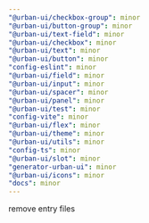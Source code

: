 ```yaml
---
"@urban-ui/checkbox-group": minor
"@urban-ui/button-group": minor
"@urban-ui/text-field": minor
"@urban-ui/checkbox": minor
"@urban-ui/text": minor
"@urban-ui/button": minor
"config-eslint": minor
"@urban-ui/field": minor
"@urban-ui/input": minor
"@urban-ui/spacer": minor
"@urban-ui/panel": minor
"@urban-ui/test": minor
"config-vite": minor
"@urban-ui/flex": minor
"@urban-ui/theme": minor
"@urban-ui/utils": minor
"config-ts": minor
"@urban-ui/slot": minor
"generator-urban-ui": minor
"@urban-ui/icons": minor
"docs": minor
---
```


remove entry files
